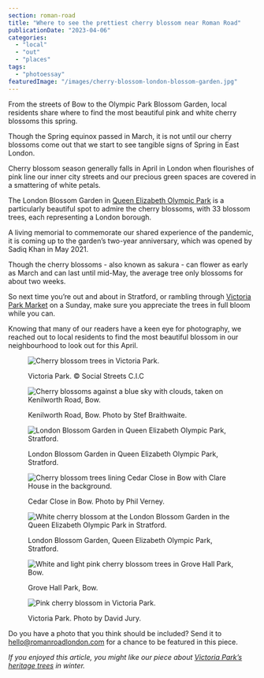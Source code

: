 ```yaml
---
section: roman-road
title: "Where to see the prettiest cherry blossom near Roman Road"
publicationDate: "2023-04-06"
categories: 
  - "local"
  - "out"
  - "places"
tags: 
  - "photoessay"
featuredImage: "/images/cherry-blossom-london-blossom-garden.jpg"
---
```


From the streets of Bow to the Olympic Park Blossom Garden, local residents share where to find the most beautiful pink and white cherry blossoms this spring.

Though the Spring equinox passed in March, it is not until our cherry blossoms come out that we start to see tangible signs of Spring in East London. 

Cherry blossom season generally falls in April in London when flourishes of pink line our inner city streets and our precious green spaces are covered in a smattering of white petals.   

The London Blossom Garden in [Queen Elizabeth Olympic Park](https://romanroadlondon.com/ten-years-on-queen-elizabeth-olympic-park/) is a particularly beautiful spot to admire the cherry blossoms, with 33 blossom trees, each representing a London borough. 

A living memorial to commemorate our shared experience of the pandemic, it is coming up to the garden’s two-year anniversary, which was opened by Sadiq Khan in May 2021.  

Though the cherry blossoms - also known as sakura - can flower as early as March and can last until mid-May, the average tree only blossoms for about two weeks. 

So next time you’re out and about in Stratford, or rambling through [Victoria Park Market](https://romanroadlondon.com/victoria-park-market/) on a Sunday, make sure you appreciate the trees in full bloom while you can. 

Knowing that many of our readers have a keen eye for photography, we reached out to local residents to find the most beautiful blossom in our neighbourhood to look out for this April.

<figure>

![Cherry blossom trees in Victoria Park.](/images/cherry-blossom-victoria-park-1024x683.jpg)

<figcaption>

Victoria Park. © Social Streets C.I.C

</figcaption>

</figure>

<figure>

![Cherry blossoms against a blue sky with clouds, taken on Kenilworth Road, Bow.](/images/kenilworth-road-cherry-blossom-1024x683.jpg)

<figcaption>

Kenilworth Road, Bow. Photo by Stef Braithwaite.

</figcaption>

</figure>

<figure>

![London Blossom Garden in Queen Elizabeth Olympic Park, Stratford.](/images/london-blossom-garden-queen-elizabeth-olympic-park-1024x683.jpg)

<figcaption>

London Blossom Garden in Queen Elizabeth Olympic Park, Stratford.

</figcaption>

</figure>

<figure>

![Cherry blossom trees lining Cedar Close in Bow with Clare House in the background.](/images/cherry-blossom-cedar-close-phil-verney-1024x683.jpg)

<figcaption>

Cedar Close in Bow. Photo by Phil Verney.

</figcaption>

</figure>

<figure>

![White cherry blossom at the London Blossom Garden in the Queen Elizabeth Olympic Park in Stratford.](/images/cherry-blossom-london-blossom-garden-1024x683.jpg)

<figcaption>

London Blossom Garden, Queen Elizabeth Olympic Park, Stratford.

</figcaption>

</figure>

<figure>

![White and light pink cherry blossom trees in Grove Hall Park, Bow.](/images/grove-hall-cherry-blossom-1024x683.jpg)

<figcaption>

Grove Hall Park, Bow.

</figcaption>

</figure>

<figure>

![Pink cherry blossom in Victoria Park.](/images/cherry-blossom-victoria-park-david-jury-victoria-park-1024x683.jpg)

<figcaption>

Victoria Park. Photo by David Jury.

</figcaption>

</figure>

Do you have a photo that you think should be included? Send it to hello@romanroadlondon.com for a chance to be featured in this piece.

_If you enjoyed this article, you might like our piece about_ [_Victoria Park’s heritage trees_](https://romanroadlondon.com/victoria-park-heritage-trees-winter/) _in winter._  


